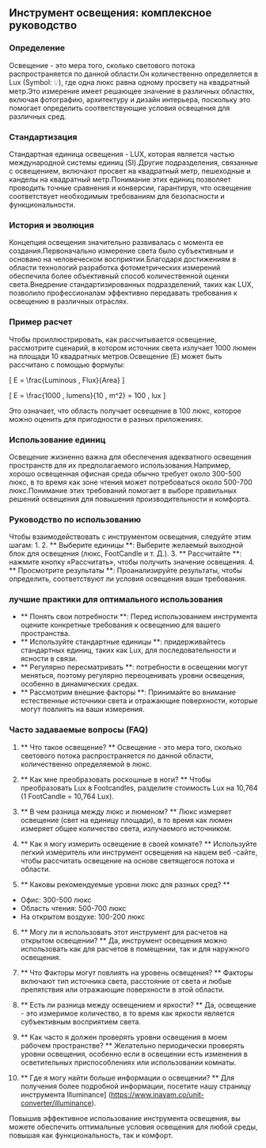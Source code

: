 ## Инструмент освещения: комплексное руководство

### Определение
Освещение - это мера того, сколько светового потока распространяется по данной области.Он количественно определяется в Lux (Symbol: 💡), где одна люкс равна одному просвету на квадратный метр.Это измерение имеет решающее значение в различных областях, включая фотографию, архитектуру и дизайн интерьера, поскольку это помогает определить соответствующие условия освещения для различных сред.

### Стандартизация
Стандартная единица освещения - LUX, которая является частью международной системы единиц (SI).Другие подразделения, связанные с освещением, включают просвет на квадратный метр, пешеходные и канделы на квадратный метр.Понимание этих единиц позволяет проводить точные сравнения и конверсии, гарантируя, что освещение соответствует необходимым требованиям для безопасности и функциональности.

### История и эволюция
Концепция освещения значительно развивалась с момента ее создания.Первоначально измерение света было субъективным и основано на человеческом восприятии.Благодаря достижениям в области технологий разработка фотометрических измерений обеспечила более объективный способ количественной оценки света.Внедрение стандартизированных подразделений, таких как LUX, позволило профессионалам эффективно передавать требования к освещению в различных отраслях.

### Пример расчет
Чтобы проиллюстрировать, как рассчитывается освещение, рассмотрите сценарий, в котором источник света излучает 1000 люмен на площади 10 квадратных метров.Освещение (E) может быть рассчитано с помощью формулы:

\[ E = \frac{Luminous \, Flux}{Area} \]

\[ E = \frac{1000 \, lumens}{10 \, m^2} = 100 \, lux \]

Это означает, что область получает освещение в 100 люкс, которое можно оценить для пригодности в разных приложениях.

### Использование единиц
Освещение жизненно важна для обеспечения адекватного освещения пространств для их предполагаемого использования.Например, хорошо освещенная офисная среда обычно требует около 300-500 люкс, в то время как зоне чтения может потребоваться около 500-700 люкс.Понимание этих требований помогает в выборе правильных решений освещения для повышения производительности и комфорта.

### Руководство по использованию
Чтобы взаимодействовать с инструментом освещения, следуйте этим шагам:
1.
2. ** Выберите единицы **: Выберите желаемый выходной блок для освещения (люкс, FootCandle и т. Д.).
3. ** Рассчитайте **: нажмите кнопку «Рассчитать», чтобы получить значение освещения.
4. ** Просмотрите результаты **: Проанализируйте результаты, чтобы определить, соответствуют ли условия освещения ваши требования.

### лучшие практики для оптимального использования
- ** Понять свои потребности **: Перед использованием инструмента оцените конкретные требования к освещению для вашего пространства.
- ** Используйте стандартные единицы **: придерживайтесь стандартных единиц, таких как Lux, для последовательности и ясности в связи.
- ** Регулярно пересматривать **: потребности в освещении могут меняться, поэтому регулярно переоценивать уровни освещения, особенно в динамических средах.
- ** Рассмотрим внешние факторы **: Принимайте во внимание естественные источники света и отражающие поверхности, которые могут повлиять на ваши измерения.

### Часто задаваемые вопросы (FAQ)

1. ** Что такое освещение? **
Освещение - это мера того, сколько светового потока распространяется по данной области, количественно определяемой в люкс.

2. ** Как мне преобразовать роскошные в ноги? **
Чтобы преобразовать Lux в Footcandles, разделите стоимость Lux на 10,764 (1 FootCandle = 10,764 Lux).

3. ** В чем разница между люкс и люменом? **
Люкс измеряет освещение (свет на единицу площади), в то время как люмен измеряет общее количество света, излучаемого источником.

4. ** Как я могу измерить освещение в своей комнате? **
Используйте легкий измеритель или инструмент освещения на нашем веб -сайте, чтобы рассчитать освещение на основе светящегося потока и области.

5. ** Каковы рекомендуемые уровни люкс для разных сред? **
- Офис: 300-500 люкс
- Область чтения: 500-700 люкс
- На открытом воздухе: 100-200 люкс

6. ** Могу ли я использовать этот инструмент для расчетов на открытом освещении? **
Да, инструмент освещения можно использовать как для расчетов в помещении, так и для наружного освещения.

7. ** Что Факторы могут повлиять на уровень освещения? **
Факторы включают тип источника света, расстояние от света и любые препятствия или отражающие поверхности в этой области.

8. ** Есть ли разница между освещением и яркости? **
Да, освещение - это измеримое количество, в то время как яркости является субъективным восприятием света.

9. ** Как часто я должен проверять уровни освещения в моем рабочем пространстве? **
Желательно периодически проверять уровни освещения, особенно если в освещении есть изменения в осветительных приспособлениях или использовании комнаты.

10. ** Где я могу найти больше информации о освещении? **
Для получения более подробной информации, посетите нашу страницу инструмента Illuminance] (https://www.inayam.co/unit-converter/illuminance).

Повышив эффективное использование инструмента освещения, вы можете обеспечить оптимальные условия освещения для любой среды, повышая как функциональность, так и комфорт.